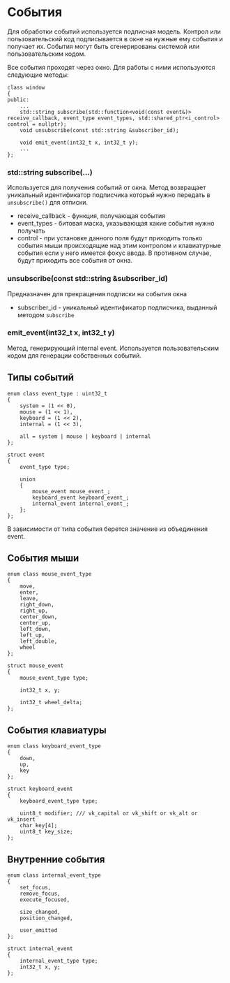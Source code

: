 # События

Для обработки событий используется подписная модель. Контрол или пользовательский код подписывается в окне на нужные ему события и получает их.
События могут быть сгенерированы системой или пользовательским кодом.

Все события проходят через окно. Для работы с ними используются следующие методы:

	class window
	{
	public:
		...
		std::string subscribe(std::function<void(const event&)> receive_callback, event_type event_types, std::shared_ptr<i_control> control = nullptr);
		void unsubscribe(const std::string &subscriber_id);

		void emit_event(int32_t x, int32_t y);
		...
	};

### std::string subscribe(...)
Используется для получения событий от окна. Метод возвращает уникальный идентификатор подписчика 
который нужно передать в ```unsubscribe()``` для отписки.

- receive_callback - функция, получающая события
- event_types - битовая маска, указывающая какие события нужно получать
- control - при установке данного поля будут приходить только события мыши происходящие над этим контролом
и клавиатурные события если у него имеется фокус ввода. В противном случае, будут приходить все события от окна.

### unsubscribe(const std::string &subscriber_id)
Предназначен для прекращения подписки на события окна 

- subscriber_id - уникальный идентификатор подписчика, выданный методом ```subscribe```

### emit_event(int32_t x, int32_t y)
Метод, генерирующий internal event. Используется пользовательским кодом для генерации собственных событий.

## Типы событий

	enum class event_type : uint32_t
	{
		system = (1 << 0),
		mouse = (1 << 1),
		keyboard = (1 << 2),
		internal = (1 << 3),

		all = system | mouse | keyboard | internal
	};

	struct event
	{
		event_type type;

		union
		{
			mouse_event mouse_event_;
			keyboard_event keyboard_event_;
			internal_event internal_event_;
		};
	};

В зависимости от типа события берется значение из объединения event.

## События мыши

	enum class mouse_event_type
	{
		move,
		enter,
		leave,
		right_down,
		right_up,
		center_down,
		center_up,
		left_down,
		left_up,
		left_double,
		wheel
	};

	struct mouse_event
	{
		mouse_event_type type;

		int32_t x, y;

		int32_t wheel_delta;
	};

## События клавиатуры

	enum class keyboard_event_type
	{
		down, 
		up,
		key
	};

	struct keyboard_event
	{
		keyboard_event_type type;

		uint8_t modifier; /// vk_capital or vk_shift or vk_alt or vk_insert
		char key[4];
		uint8_t key_size;
	};

## Внутренние события

	enum class internal_event_type
	{
		set_focus,
		remove_focus,
		execute_focused,
    
		size_changed,
		position_changed,

		user_emitted
	};

	struct internal_event
	{
		internal_event_type type;
		int32_t x, y;
	};

